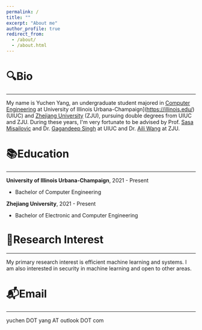 ```yaml
---
permalink: /
title: ""
excerpt: "About me"
author_profile: true
redirect_from: 
  - /about/
  - /about.html
---
```


🔍Bio
======

***

My name is Yuchen Yang, an undergraduate student majored in [Computer Engineering](https://ece.illinois.edu/) at University of Illinois Urbana-Champaign](https://illinois.edu/) (UIUC) and [Zhejiang University](https://www.zju.edu.cn/) (ZJU), pursuing double degrees from UIUC and ZJU. During these years, I'm very fortunate to be advised by Prof. [Sasa Misailovic](https://misailo.cs.illinois.edu/) and Dr. [Gagandeep Singh](https://ggndpsngh.github.io/)  at UIUC and Dr. [Aili Wang](https://person.zju.edu.cn/en/ailiwang) at ZJU.

📚Education
======

***

**University of Illinois Urbana-Champaign**, 2021 - Present
* Bachelor of Computer Engineering 

**Zhejiang University**, 2021 - Present
* Bachelor of Electronic and Computer Engineering

🔬Research Interest
======

***

My primary research interest is efficient machine learning and systems. I am also interested in security in machine learning and open to other areas.

📬Email
======

***

yuchen DOT yang AT outlook DOT com


